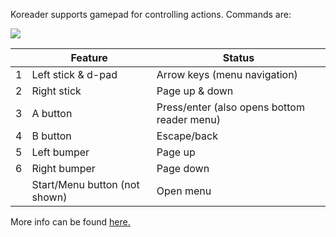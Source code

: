 Koreader supports gamepad for controlling actions. Commands are:

![](https://user-images.githubusercontent.com/202757/38541203-a50d455c-3c9e-11e8-9cb0-de21cda0ca0e.png)

| | Feature |  Status  |
| ------ | ------ | ------ |
| 1 | Left stick & d-pad | Arrow keys (menu navigation) |
| 2 | Right stick | Page up & down |
| 3 | A button | Press/enter (also opens bottom reader menu) |
| 4 | B button | Escape/back |
| 5 | Left bumper | Page up |
| 6 | Right bumper | Page down |
|  | Start/Menu button (not shown) | Open menu |

More info can be found [here.](https://github.com/koreader/koreader/pull/3819)
